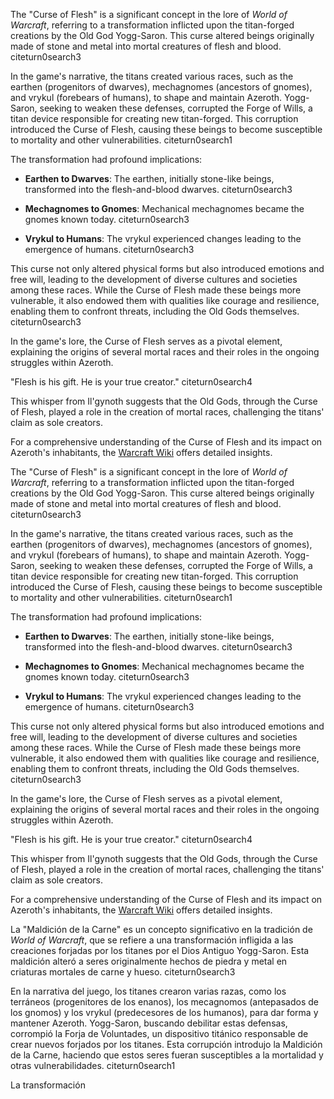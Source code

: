 The "Curse of Flesh" is a significant concept in the lore of *World of Warcraft*, referring to a transformation inflicted upon the titan-forged creations by the Old God Yogg-Saron. This curse altered beings originally made of stone and metal into mortal creatures of flesh and blood. citeturn0search3

In the game's narrative, the titans created various races, such as the earthen (progenitors of dwarves), mechagnomes (ancestors of gnomes), and vrykul (forebears of humans), to shape and maintain Azeroth. Yogg-Saron, seeking to weaken these defenses, corrupted the Forge of Wills, a titan device responsible for creating new titan-forged. This corruption introduced the Curse of Flesh, causing these beings to become susceptible to mortality and other vulnerabilities. citeturn0search1

The transformation had profound implications:

- **Earthen to Dwarves**: The earthen, initially stone-like beings, transformed into the flesh-and-blood dwarves. citeturn0search3

- **Mechagnomes to Gnomes**: Mechanical mechagnomes became the gnomes known today. citeturn0search3

- **Vrykul to Humans**: The vrykul experienced changes leading to the emergence of humans. citeturn0search3

This curse not only altered physical forms but also introduced emotions and free will, leading to the development of diverse cultures and societies among these races. While the Curse of Flesh made these beings more vulnerable, it also endowed them with qualities like courage and resilience, enabling them to confront threats, including the Old Gods themselves. citeturn0search3

In the game's lore, the Curse of Flesh serves as a pivotal element, explaining the origins of several mortal races and their roles in the ongoing struggles within Azeroth.

"Flesh is his gift. He is your true creator." citeturn0search4

This whisper from Il'gynoth suggests that the Old Gods, through the Curse of Flesh, played a role in the creation of mortal races, challenging the titans' claim as sole creators.

For a comprehensive understanding of the Curse of Flesh and its impact on Azeroth's inhabitants, the [Warcraft Wiki](https://warcraft.wiki.gg/wiki/Curse_of_flesh) offers detailed insights.

The "Curse of Flesh" is a significant concept in the lore of *World of Warcraft*, referring to a transformation inflicted upon the titan-forged creations by the Old God Yogg-Saron. This curse altered beings originally made of stone and metal into mortal creatures of flesh and blood. citeturn0search3

In the game's narrative, the titans created various races, such as the earthen (progenitors of dwarves), mechagnomes (ancestors of gnomes), and vrykul (forebears of humans), to shape and maintain Azeroth. Yogg-Saron, seeking to weaken these defenses, corrupted the Forge of Wills, a titan device responsible for creating new titan-forged. This corruption introduced the Curse of Flesh, causing these beings to become susceptible to mortality and other vulnerabilities. citeturn0search1

The transformation had profound implications:

- **Earthen to Dwarves**: The earthen, initially stone-like beings, transformed into the flesh-and-blood dwarves. citeturn0search3

- **Mechagnomes to Gnomes**: Mechanical mechagnomes became the gnomes known today. citeturn0search3

- **Vrykul to Humans**: The vrykul experienced changes leading to the emergence of humans. citeturn0search3

This curse not only altered physical forms but also introduced emotions and free will, leading to the development of diverse cultures and societies among these races. While the Curse of Flesh made these beings more vulnerable, it also endowed them with qualities like courage and resilience, enabling them to confront threats, including the Old Gods themselves. citeturn0search3

In the game's lore, the Curse of Flesh serves as a pivotal element, explaining the origins of several mortal races and their roles in the ongoing struggles within Azeroth.

"Flesh is his gift. He is your true creator." citeturn0search4

This whisper from Il'gynoth suggests that the Old Gods, through the Curse of Flesh, played a role in the creation of mortal races, challenging the titans' claim as sole creators.

For a comprehensive understanding of the Curse of Flesh and its impact on Azeroth's inhabitants, the [Warcraft Wiki](https://warcraft.wiki.gg/wiki/Curse_of_flesh) offers detailed insights.

La "Maldición de la Carne" es un concepto significativo en la tradición de *World of Warcraft*, que se refiere a una transformación infligida a las creaciones forjadas por los titanes por el Dios Antiguo Yogg-Saron. Esta maldición alteró a seres originalmente hechos de piedra y metal en criaturas mortales de carne y hueso. citeturn0search3

En la narrativa del juego, los titanes crearon varias razas, como los terráneos (progenitores de los enanos), los mecagnomos (antepasados de los gnomos) y los vrykul (predecesores de los humanos), para dar forma y mantener Azeroth. Yogg-Saron, buscando debilitar estas defensas, corrompió la Forja de Voluntades, un dispositivo titánico responsable de crear nuevos forjados por los titanes. Esta corrupción introdujo la Maldición de la Carne, haciendo que estos seres fueran susceptibles a la mortalidad y otras vulnerabilidades. citeturn0search1

La transformación 
